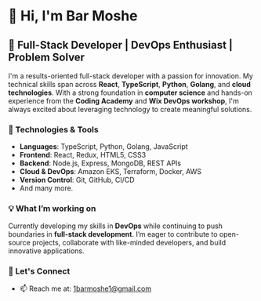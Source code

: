 # 👋 Hi, I'm Bar Moshe

## 🚀 Full-Stack Developer | DevOps Enthusiast | Problem Solver

I'm a results-oriented full-stack developer with a passion for innovation. My technical skills span across **React**, **TypeScript**, **Python**, **Golang**, and **cloud technologies**. With a strong foundation in **computer science** and hands-on experience from the **Coding Academy** and **Wix DevOps workshop**, I'm always excited about leveraging technology to create meaningful solutions.

### 🔧 Technologies & Tools
- **Languages**: TypeScript, Python, Golang, JavaScript
- **Frontend**: React, Redux, HTML5, CSS3
- **Backend**: Node.js, Express, MongoDB, REST APIs
- **Cloud & DevOps**: Amazon EKS, Terraform, Docker, AWS
- **Version Control**: Git, GitHub, CI/CD
- And many more.

### 💡 What I’m working on
Currently developing my skills in **DevOps** while continuing to push boundaries in **full-stack development**. I’m eager to contribute to open-source projects, collaborate with like-minded developers, and build innovative applications.

### 💬 Let's Connect
- 📫 Reach me at: 1barmoshe1@gmail.com

